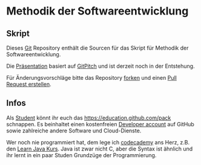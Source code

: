 # Methodik der Softwareentwicklung

## Skript

Dieses [Git](https://de.wikipedia.org/wiki/Git) Repository enthält die Sourcen für das Skript für Methodik der Softwareentwicklung.

Die [Präsentation](https://gitpitch.com/mwiesen/methodik-der-softwareentwicklung) basiert auf [GitPitch](https://gitpitch.com/) und ist derzeit noch in der Entstehung.

Für Änderungsvorschläge bitte das Repository [forken](https://guides.github.com/activities/forking/) und einen [Pull Request erstellen](https://help.github.com/articles/creating-a-pull-request-from-a-fork/#).

## Infos

Als [Student](https://education.github.com/) könnt ihr euch das https://education.github.com/pack schnappen. Es beinhaltet einen kostenfreien [Developer account](https://github.com/pricing/developer) auf GitHub sowie zahlreiche andere Software und Cloud-Dienste.

Wer noch nie programmiert hat, dem lege ich  [codecademy](https://www.codecademy.com) ans Herz, z.B. den [Learn Java Kurs](https://www.codecademy.com/learn/learn-java). Java ist zwar nicht C, aber die Syntax ist ähnlich und ihr lernt in ein paar Studen Grundzüge der Programmierung.

